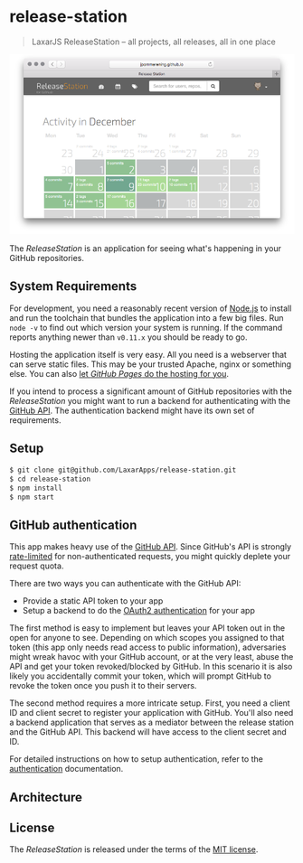 # release-station

> LaxarJS ReleaseStation – all projects, all releases, all in one place

![screenshot](docs/screenshot-calendar.png)

The _ReleaseStation_ is an application for seeing what's happening in your
GitHub repositories.

## System Requirements

For development, you need a reasonably recent version of [Node.js][nodejs] to
install and run the toolchain that bundles the application into a few big
files. Run `node -v` to find out which version your system is running. If the
command reports anything newer than `v0.11.x` you should be ready to go.

Hosting the application itself is very easy. All you need is a webserver that
can serve static files. This may be your trusted Apache, nginx or something
else. You can also [let _GitHub Pages_ do the hosting for you][docs-gh-pages].

If you intend to process a significant amount of GitHub repositories with the
_ReleaseStation_ you might want to run a backend for authenticating with the
[GitHub API][github-api]. The authentication backend might have its own set
of requirements.

## Setup

```console
$ git clone git@github.com/LaxarApps/release-station.git
$ cd release-station
$ npm install
$ npm start
```

## GitHub authentication

This app makes heavy use of the [GitHub API][github-api]. Since GitHub's API is
strongly [rate-limited][rate-limit] for non-authenticated requests, you might
quickly deplete your request quota.

There are two ways you can authenticate with the GitHub API:

- Provide a static API token to your app
- Setup a backend to do the [OAuth2 authentication](oauth-flow) for your app

The first method is easy to implement but leaves your API token out in the open
for anyone to see. Depending on which scopes you assigned to that token (this
app only needs read access to public information), adversaries might wreak
havoc with your GitHub account, or at the very least, abuse the API and get
your token revoked/blocked by GitHub.
In this scenario it is also likely you accidentally commit your token, which
will prompt GitHub to revoke the token once you push it to their servers.

The second method requires a more intricate setup. First, you need a client ID
and client secret to register your application with GitHub. You'll also need a
backend application that serves as a mediator between the release station and
the GitHub API. This backend will have access to the client secret and ID.

For detailed instructions on how to setup authentication, refer to the
[authentication][docs-auth] documentation.

## Architecture



## License

The _ReleaseStation_ is released under the terms of the [MIT license](LICENSE-MIT).

[github-api]: https://developer.github.com/v3 "GitHub API v3"
[rate-limit]: https://developer.github.com/v3/#rate-limiting "Rate Limiting – GitHub API v3"
[oauth-flow]: https://developer.github.com/v3/oauth "OAuth – GitHub API v3"
[nodejs]: https://nodejs.org "Node.js"
[docs-auth]: docs/authentication.md "Authentication – ReleaseStation"
[docs-gh-pages]: docs/github-pages.md "Deploying on GitHub pages – ReleaseStation"
